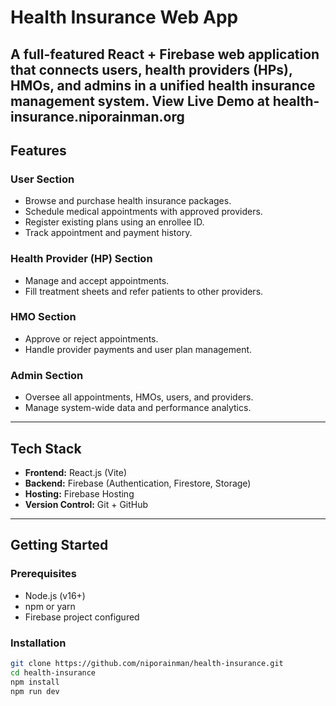 # Health Insurance Web App

A full-featured React + Firebase web application that connects **users**, **health providers (HPs)**, **HMOs**, and **admins** in a unified health insurance management system.
View Live Demo at health-insurance.niporainman.org
---

## Features

### User Section

- Browse and purchase health insurance packages.
- Schedule medical appointments with approved providers.
- Register existing plans using an enrollee ID.
- Track appointment and payment history.

### Health Provider (HP) Section

- Manage and accept appointments.
- Fill treatment sheets and refer patients to other providers.

### HMO Section

- Approve or reject appointments.
- Handle provider payments and user plan management.

### Admin Section

- Oversee all appointments, HMOs, users, and providers.
- Manage system-wide data and performance analytics.

---

## Tech Stack

- **Frontend:** React.js (Vite)
- **Backend:** Firebase (Authentication, Firestore, Storage)
- **Hosting:** Firebase Hosting
- **Version Control:** Git + GitHub

---

## Getting Started

### Prerequisites

- Node.js (v16+)
- npm or yarn
- Firebase project configured

### Installation

```bash
git clone https://github.com/niporainman/health-insurance.git
cd health-insurance
npm install
npm run dev

```
